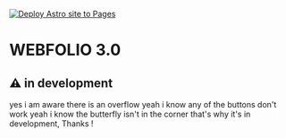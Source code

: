 [![Deploy Astro site to Pages](https://github.com/Om-Thorat/Om-Thorat.github.io/actions/workflows/astro.yml/badge.svg)](https://github.com/Om-Thorat/Om-Thorat.github.io/actions/workflows/astro.yml)
# WEBFOLIO 3.0

## ⚠️ in development

yes i am aware there is an overflow yeah i know any of the buttons don't work yeah i know the butterfly isn't in the corner that's why it's in development, Thanks !
